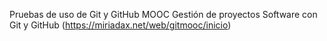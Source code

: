 Pruebas de uso de Git y GitHub
MOOC Gestión de proyectos Software con Git y GitHub (https://miriadax.net/web/gitmooc/inicio)
